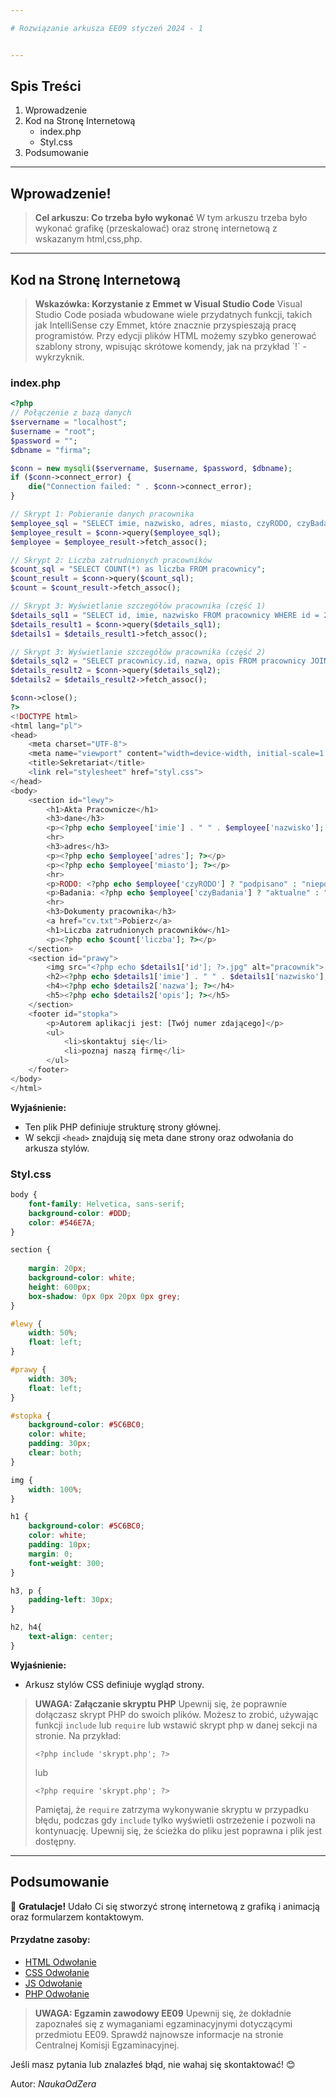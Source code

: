 ```yaml
---

# Rozwiązanie arkusza EE09 styczeń 2024 - 1


---
```


## Spis Treści

1. Wprowadzenie
2. Kod na Stronę Internetową
    - index.php
    - Styl.css
3. Podsumowanie

---

## Wprowadzenie!

<blockquote class="introduction">
                <strong>Cel arkuszu: Co trzeba było wykonać</strong>
                W tym arkuszu trzeba było wykonać grafikę (przeskalować) oraz stronę internetową z wskazanym html,css,php.
</blockquote>

---

## Kod na Stronę Internetową

<blockquote className="info">
    <strong>Wskazówka: Korzystanie z Emmet w Visual Studio Code</strong>
    Visual Studio Code posiada wbudowane wiele przydatnych funkcji, takich jak IntelliSense czy Emmet, które znacznie przyspieszają pracę programistów. Przy edycji plików HTML możemy szybko generować szablony strony, wpisując skrótowe komendy, jak na przykład `!` - wykrzyknik.
</blockquote>

<CodeGroup>
    <CodeGroupItem title="index.php">
      
### index.php
      
```php
<?php
// Połączenie z bazą danych
$servername = "localhost";
$username = "root";
$password = "";
$dbname = "firma";

$conn = new mysqli($servername, $username, $password, $dbname);
if ($conn->connect_error) {
    die("Connection failed: " . $conn->connect_error);
}

// Skrypt 1: Pobieranie danych pracownika
$employee_sql = "SELECT imie, nazwisko, adres, miasto, czyRODO, czyBadania FROM pracownicy WHERE id=2";
$employee_result = $conn->query($employee_sql);
$employee = $employee_result->fetch_assoc();

// Skrypt 2: Liczba zatrudnionych pracowników
$count_sql = "SELECT COUNT(*) as liczba FROM pracownicy";
$count_result = $conn->query($count_sql);
$count = $count_result->fetch_assoc();

// Skrypt 3: Wyświetlanie szczegółów pracownika (część 1)
$details_sql1 = "SELECT id, imie, nazwisko FROM pracownicy WHERE id = 2";
$details_result1 = $conn->query($details_sql1);
$details1 = $details_result1->fetch_assoc();

// Skrypt 3: Wyświetlanie szczegółów pracownika (część 2)
$details_sql2 = "SELECT pracownicy.id, nazwa, opis FROM pracownicy JOIN stanowiska ON pracownicy.stanowiska_id = stanowiska.id WHERE pracownicy.id = 2";
$details_result2 = $conn->query($details_sql2);
$details2 = $details_result2->fetch_assoc();

$conn->close();
?>
<!DOCTYPE html>
<html lang="pl">
<head>
    <meta charset="UTF-8">
    <meta name="viewport" content="width=device-width, initial-scale=1.0">
    <title>Sekretariat</title>
    <link rel="stylesheet" href="styl.css">
</head>
<body>
    <section id="lewy">
        <h1>Akta Pracownicze</h1>
        <h3>dane</h3>
        <p><?php echo $employee['imie'] . " " . $employee['nazwisko']; ?></p>
        <hr>
        <h3>adres</h3>
        <p><?php echo $employee['adres']; ?></p>
        <p><?php echo $employee['miasto']; ?></p>
        <hr>
        <p>RODO: <?php echo $employee['czyRODO'] ? "podpisano" : "niepodpisano"; ?></p>
        <p>Badania: <?php echo $employee['czyBadania'] ? "aktualne" : "nieaktualne"; ?></p>
        <hr>
        <h3>Dokumenty pracownika</h3>
        <a href="cv.txt">Pobierz</a>
        <h1>Liczba zatrudnionych pracowników</h1>
        <p><?php echo $count['liczba']; ?></p>
    </section>
    <section id="prawy">
        <img src="<?php echo $details1['id']; ?>.jpg" alt="pracownik">
        <h2><?php echo $details1['imie'] . " " . $details1['nazwisko']; ?></h2>
        <h4><?php echo $details2['nazwa']; ?></h4>
        <h5><?php echo $details2['opis']; ?></h5>
    </section>
    <footer id="stopka">
        <p>Autorem aplikacji jest: [Twój numer zdającego]</p>
        <ul>
            <li>skontaktuj się</li>
            <li>poznaj naszą firmę</li>
        </ul>
    </footer>
</body>
</html>

```

**Wyjaśnienie:**
- Ten plik PHP definiuje strukturę strony głównej.
- W sekcji `<head>` znajdują się meta dane strony oraz odwołania do arkusza stylów.


</CodeGroupItem> 
<CodeGroupItem title="styl.css">

### Styl.css

```css
body {
    font-family: Helvetica, sans-serif;
    background-color: #DDD;
    color: #546E7A;
}

section {
   
    margin: 20px;
    background-color: white;
    height: 600px;
    box-shadow: 0px 0px 20px 0px grey;
}

#lewy {
    width: 50%;
    float: left;
}

#prawy {
    width: 30%;
    float: left;
}

#stopka {
    background-color: #5C6BC0;
    color: white;
    padding: 30px;
    clear: both;
}

img {
    width: 100%;
}

h1 {
    background-color: #5C6BC0;
    color: white;
    padding: 10px;
    margin: 0;
    font-weight: 300;
}

h3, p {
    padding-left: 30px;
}

h2, h4{
    text-align: center;
}

```
**Wyjaśnienie:**
- Arkusz stylów CSS definiuje wygląd strony.


</CodeGroupItem>
</CodeGroup>


<blockquote className="warning">
    <strong>UWAGA: Załączanie skryptu PHP</strong>
    Upewnij się, że poprawnie dołączasz skrypt PHP do swoich plików. Możesz to zrobić, używając funkcji <code>include</code> lub <code>require</code> lub wstawić skrypt php w danej sekcji na stronie. Na przykład:
    <pre><code>&lt;?php include 'skrypt.php'; ?&gt;</code></pre>
    lub
    <pre><code>&lt;?php require 'skrypt.php'; ?&gt;</code></pre>
    Pamiętaj, że <code>require</code> zatrzyma wykonywanie skryptu w przypadku błędu, podczas gdy <code>include</code> tylko wyświetli ostrzeżenie i pozwoli na kontynuację. Upewnij się, że ścieżka do pliku jest poprawna     i plik jest dostępny.
</blockquote>

---

## Podsumowanie

🎉 **Gratulacje!** Udało Ci się stworzyć stronę internetową z grafiką i animacją oraz formularzem kontaktowym.

#### Przydatne zasoby:
- [HTML Odwołanie](https://developer.mozilla.org/en-US/docs/Web/HTML)
- [CSS Odwołanie](https://developer.mozilla.org/en-US/docs/Web/CSS)
- [JS Odwołanie](https://developer.mozilla.org/en-US/docs/Web/JavaScript)
- [PHP Odwołanie](https://phpkurs.pl/)

<blockquote className="danger">
                <strong>UWAGA: Egzamin zawodowy EE09</strong>
                Upewnij się, że dokładnie zapoznałeś się z wymaganiami egzaminacyjnymi dotyczącymi przedmiotu EE09. Sprawdź najnowsze informacje na stronie Centralnej Komisji Egzaminacyjnej.
</blockquote>

Jeśli masz pytania lub znalazłeś błąd, nie wahaj się skontaktować! 😊

Autor: *NaukaOdZera*
